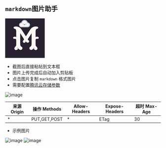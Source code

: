 ## `markdown`图片助手

![image](logo.png)

- 截图后直接粘帖到文本框
- 图片上传完成后自动加入剪贴板
- 点击图片复制 `markdown` 格式图片
- 需要配置[腾讯云存储参数](https://console.cloud.tencent.com/cos)

![image](http://img.s1.lisz.vip/2019-5-8/s7eofkfk4hj.png)

| 来源 Origin | 操作 Methods | Allow-Headers | Expose-Headers | 超时 Max-Age |
|-- | -- | -- | -- | -- |
| * | PUT,GET,POST | * | ETag | 30 |

- 示例图片

![image](http://img.s1.lisz.vip/2019-5-28/go0hk9pka7u.png)
![image](http://img.s1.lisz.vip/2018-7-12/4fgtltq2xeg.png)

